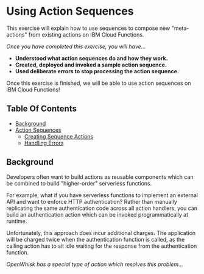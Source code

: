 # Using Action Sequences

This exercise will explain how to use sequences to compose new "meta-actions" from existing actions on IBM Cloud Functions.

_Once you have completed this exercise, you will have…_

* **Understood what action sequences do and how they work.**
* **Created, deployed and invoked a sample action sequence.**
* **Used deliberate errors to stop processing the action sequence.**

Once this exercise is finished, we will be able to use action sequences on IBM Cloud Functions!

## Table Of Contents

* [Background](./#background)
* [Action Sequences](sequences.md#action-sequences)
  * [Creating Sequence Actions](sequences.md#creating-sequence-actions)
  * [Handling Errors](sequences.md#handling-errors)

## Background

Developers often want to build actions as reusable components which can be combined to build "higher-order" serverless functions.

For example, what if you have serverless functions to implement an external API and want to enforce HTTP authentication? Rather than manually replicating the same authentication code across all action handlers, you can build an authentication action which can be invoked programmatically at runtime.

Unfortunately, this approach does incur additional charges. The application will be charged twice when the authentication function is called, as the calling action has to sit idle waiting for the response from the authentication function.

_OpenWhisk has a special type of action which resolves this problem..._

